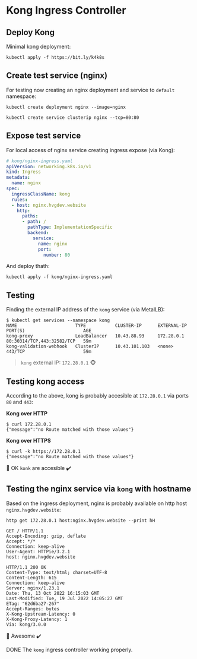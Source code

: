 # Kong Ingress Controller

## Deploy Kong

Minimal kong deployment:

```
kubectl apply -f https://bit.ly/k4k8s
```

## Create test service (nginx)

For testing now creating an nginx deployment and service to `default` namespace:

```
kubectl create deployment nginx --image=nginx

kubectl create service clusterip nginx --tcp=80:80
```

## Expose test service

For local access of nginx service creating ingress expose (via Kong):

```yaml
# kong/nginx-ingress.yaml
apiVersion: networking.k8s.io/v1
kind: Ingress
metadata:
  name: nginx
spec:
  ingressClassName: kong
  rules:
  - host: nginx.hvgdev.website
    http:
      paths:
      - path: /
        pathType: ImplementationSpecific
        backend:
          service:
            name: nginx
            port:
              number: 80
```
And deploy thath:

```
kubectl apply -f kong/nginx-ingress.yaml
```

## Testing

Finding the external IP address of the `kong` service (via MetalLB):

```
$ kubectl get services --namespace kong
NAME                      TYPE           CLUSTER-IP      EXTERNAL-IP   PORT(S)                      AGE
kong-proxy                LoadBalancer   10.43.88.93     172.28.0.1    80:30314/TCP,443:32582/TCP   59m
kong-validation-webhook   ClusterIP      10.43.101.103   <none>        443/TCP                      59m
```
> `kong` external IP: `172.28.0.1` 🐵

## Testing kong access

According to the above, kong is probably accesible at `172.28.0.1` via ports `80` and `443`:

**Kong over HTTP**

```
$ curl 172.28.0.1
{"message":"no Route matched with those values"}
```

**Kong over HTTPS**

```
$ curl -k https://172.28.0.1
{"message":"no Route matched with those values"}
```

🙈 OK `konk` are accesible ✔️

## Testing the nginx service via `kong` with hostname

Based on the ingress deployment, nginx is probably available on http host `nginx.hvgdev.website`:

```
http get 172.28.0.1 host:nginx.hvgdev.website --print hH

GET / HTTP/1.1
Accept-Encoding: gzip, deflate
Accept: */*
Connection: keep-alive
User-Agent: HTTPie/3.2.1
host: nginx.hvgdev.website

HTTP/1.1 200 OK
Content-Type: text/html; charset=UTF-8
Content-Length: 615
Connection: keep-alive
Server: nginx/1.23.1
Date: Thu, 13 Oct 2022 16:15:03 GMT
Last-Modified: Tue, 19 Jul 2022 14:05:27 GMT
ETag: "62d6ba27-267"
Accept-Ranges: bytes
X-Kong-Upstream-Latency: 0
X-Kong-Proxy-Latency: 1
Via: kong/3.0.0
```

🎉 Awesome ✔️

DONE
The `kong` ingress controller working properly.




